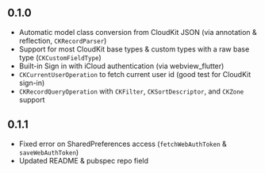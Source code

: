 ## 0.1.0

- Automatic model class conversion from CloudKit JSON (via annotation & reflection, `CKRecordParser`)
- Support for most CloudKit base types & custom types with a raw base type (`CKCustomFieldType`)
- Built-in Sign in with iCloud authentication (via webview_flutter)
- `CKCurrentUserOperation` to fetch current user id (good test for CloudKit sign-in)
- `CKRecordQueryOperation` with `CKFilter`, `CKSortDescriptor`, and `CKZone` support

## 0.1.1

- Fixed error on SharedPreferences access (`fetchWebAuthToken` & `saveWebAuthToken`)
- Updated README & pubspec repo field